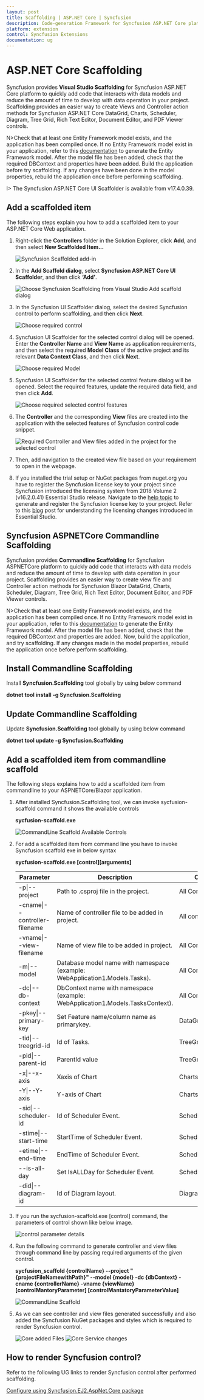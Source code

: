```yaml
---
layout: post
title: Scaffolding | ASP.NET Core | Syncfusion
description: Code-generation Framework for Syncfusion ASP.NET Core platform to quickly create the Controller and Views in a short time.
platform: extension
control: Syncfusion Extensions
documentation: ug
---
```


# ASP.NET Core Scaffolding

Syncfusion provides **Visual Studio Scaffolding** for Syncfusion ASP.NET Core platform to quickly add code that interacts with data models and reduce the amount of time to develop with data operation in your project. Scaffolding provides an easier way to create Views and Controller action methods for Syncfusion ASP.NET Core DataGrid, Charts, Scheduler, Diagram, Tree Grid, Rich Text Editor, Document Editor, and PDF Viewer controls.

N>Check that at least one Entity Framework model exists, and the application has been compiled once. If no Entity Framework model exist in your application, refer to this [documentation](https://docs.microsoft.com/en-us/aspnet/core/tutorials/first-mvc-app/adding-model?view=aspnetcore-3.1) to generate the Entity Framework model. After the model file has been added, check that the required DBContext and properties have been added. Build the application before try scaffolding. If any changes have been done in the model properties, rebuild the application once before performing scaffolding. 

I> The Syncfusion ASP.NET Core UI Scaffolder is available from v17.4.0.39.

## Add a scaffolded item

The following steps explain you how to add a scaffolded item to your ASP.NET Core Web application.
    
 1. Right-click the **Controllers** folder in the Solution Explorer, click **Add**, and then select **New Scaffolded Item…**

    ![Syncfusion Scaffolded add-in](Scaffolding_Images/Scaffolding_Add_Item1.png)

 2. In the **Add Scaffold dialog**, select **Syncfusion ASP.NET Core UI Scaffolder**, and then click **‘Add’**.

    ![Choose Syncfusion Scaffolding from Visual Studio Add scaffold dialog](Scaffolding_Images/Scaffolding_Add_Item2.png)

 3. In the Syncfusion UI Scaffolder dialog, select the desired Syncfusion control to perform scaffolding, and then click **Next**.

    ![Choose required control](Scaffolding_Images/Scaffolding_Add_Item3.png)

 4. Syncfusion UI Scaffolder for the selected control dialog will be opened. Enter the **Controller Name** and **View Name** as application requirements, and then select the required **Model Class** of the active project and its relevant **Data Context Class**, and then click **Next**.

    ![Choose required Model](Scaffolding_Images/Scaffolding_Add_Item4.png)

 5. Syncfusion UI Scaffolder for the selected control feature dialog will be opened. Select the required features, update the required data field, and then click **Add**.

    ![Choose required selected control features](Scaffolding_Images/Scaffolding_Add_Item5.png)

 6. The **Controller** and the corresponding **View** files are created into the application  with the selected features of Syncfusion control code snippet.

    ![Required Controller and View files added in the project for the selected control](Scaffolding_Images/Scaffolding_Add_Item6.png)

 7. Then, add navigation to the created view file based on your requirement to open in the webpage.

 8. If you installed the trial setup or NuGet packages from nuget.org you have to register the Syncfusion license key to your project since Syncfusion introduced the licensing system from 2018 Volume 2 (v16.2.0.41) Essential Studio release. Navigate to the [help topic](https://help.syncfusion.com/common/essential-studio/licensing/license-key#how-to-generate-syncfusion-license-key) to generate and register the Syncfusion license key to your project. Refer to this [blog](https://blog.syncfusion.com/post/Whats-New-in-2018-Volume-2-Licensing-Changes-in-the-1620x-Version-of-Essential-Studio.aspx?_ga=2.11237684.1233358434.1587355730-230058891.1567654773) post for understanding the licensing changes introduced in Essential Studio.
 
 ## Syncfusion ASPNETCore Commandline Scaffolding

Syncfusion provides **Commandline Scaffolding** for Syncfusion ASPNETCore platform to quickly add code that interacts with data models and reduce the amount of time to develop with data operation in your project. Scaffolding provides an easier way to create view file and Controller action methods for Syncfusion Blazor DataGrid, Charts, Scheduler, Diagram, Tree Grid, Rich Text Editor, Document Editor, and PDF Viewer controls.

N>Check that at least one Entity Framework model exists, and the application has been compiled once. If no Entity Framework model exist in your application, refer to this [documentation](https://docs.microsoft.com/en-us/aspnet/core/tutorials/first-mvc-app/adding-model?view=aspnetcore-3.1) to generate the Entity Framework model. After the model file has been added, check that the required DBContext and properties are added. Now, build the application, and try scaffolding. If any changes made in the model properties, rebuild the application once before perform scaffolding.

## Install Commandline Scaffolding

Install **Syncfusion.Scaffolding** tool globally by using below command 

**dotnet tool install -g Syncfusion.Scaffolding** 

## Update Commandline Scaffolding

Update **Syncfusion.Scaffolding** tool globally by using below command 

**dotnet tool update -g Syncfusion.Scaffolding** 

## Add a scaffolded item from commandline scaffold

The following steps explains how to add a scaffolded item from commandline to your ASPNETCore/Blazor application.

1. After installed Syncfusion.Scaffolding tool, we can invoke sycfusion-scaffold command it shows the available controls

	**sycfusion-scaffold.exe**
	
	![CommandLine Scaffold Available Controls](Scaffolding_Images/AvailableControl.png)
	
2. For add a scaffolded item from command line you have to invoke Syncfusion scaffold exe in below syntax	
	
	**sycfusion-scaffold.exe [control][arguments]**

	
	| Parameter                         | Description                                                                   | Control           |
	|-----------------------------------|-------------------------------------------------------------------------------|-------------------|
	| -p&#124;--project                 |  Path to .csproj file in the project.                                         |  All Controls     | 
	| -cname&#124;--controller-filename | Name of controller file to be added in project.                               | All controls      |
	| -vname&#124;--view-filename       | Name of view file to be added in project.                                     | All Controls      |
	| -m&#124;--model                   | Database model name with namespace (example: WebApplication1.Models.Tasks).   | All Controls      |
	| -dc&#124;--db-context             | DbContext name with namespace (example: WebApplication1.Models.TasksContext). | All Controls      |
	| -pkey&#124;--primary-key          | Set Feature name/column name as primarykey.                                   | DataGrid/TreeGrid |
	| -tid&#124;--treegrid-id           | Id of Tasks.                                                                  | TreeGrid          |
	| -pid&#124;--parent-id             | ParentId value                                                                | TreeGrid/Diagram  |
	| -x&#124;--x-axis                  | Xaxis of Chart                                                                | Charts            |
	| -Y&#124;--Y-axis                  | Y-axis of Chart                                                               | Charts            |
	| -sid&#124;--scheduler-id          | Id of Scheduler Event.                                                        | Scheduler         |
	| -stime&#124;--start-time          | StartTime of Scheduler Event.                                                 | Scheduler         |
	| -etime&#124;--end-time            | EndTime of Scheduler Event.                                                   | Scheduler         |
	| --is-all-day                  | Set IsALLDay for Scheduler Event.                                             | Scheduler         |
	| -did&#124;--diagram-id            | Id of Diagram layout.                                                         | Diagram           |	

2. If you run the sycfusion-scaffold.exe [control] command, the parameters of control shown like below image.
	
	![control parameter details](Scaffolding_Images/controlparameter.png)
	
3. Run the following command to generate controller and view files through command line by passing  required arguments	of the given control.
	
	**sycfusion_scaffold {controlName} --project "{projectFileNamewithPath}" --model {model} -dc {dbContext} -cname {controllerName} -vname {viewName} [controlMantoryParameter] [controlMantatoryParameterValue]**
	
	![CommandLine Scaffold](Scaffolding_Images/commandline.png)
	
4.  As we can see controller and view files generated successfully and also added the Syncfusion NuGet packages and styles which is required to render Syncfusion control.
		
	![Core added Files](Scaffolding_Images/Corefiles.png)
	![Core Service changes](Scaffolding_Images/CoreScript.png)

## How to render Syncfusion control?

Refer to the following UG links to render Syncfusion control after performed scaffolding. 

[Configure  using Syncfusion.EJ2.AspNet.Core package](https://ej2.syncfusion.com/aspnetcore/documentation/getting-started/visual-studio-2017/)


